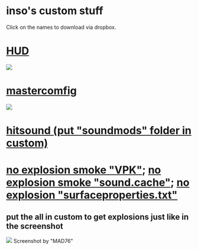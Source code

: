 # inso's custom stuff

Click on the names to download via dropbox.

# [HUD](https://www.dropbox.com/sh/32esg9z8kvna59p/AAAyH7CfvNhfvfGr9SskSuUza?dl=0)
![](https://imgur.com/39WjfSC.jpg)

# [mastercomfig](https://www.dropbox.com/sh/bfd84iwt7p4p5sj/AADWbMrYn0uaDDk1OLkb10nqa?dl=0)
![](https://imgur.com/Vj6UaTj.png)

# [hitsound (put "soundmods" folder in custom)](https://www.dropbox.com/sh/m4aqm2y82sh4cjr/AABQm2_PR9CNpDzOW4VVjBBPa?dl=0)

# [no explosion smoke "VPK"](https://www.dropbox.com/s/tsizw0ffwqh7onc/smoke.vpk?dl=0); [no explosion smoke "sound.cache"](https://www.dropbox.com/s/zjfp5e41m58hee7/smoke.vpk.sound.cache?dl=0); [no explosion "surfaceproperties.txt"](https://www.dropbox.com/s/o8fhghbpoltvyuf/surfaceproperties.txt?dl=0)
## put the all in custom to get explosions just like in the screenshot
![](http://i.imgur.com/b9GkEYe.jpg)
Screenshot by "MAD76"
